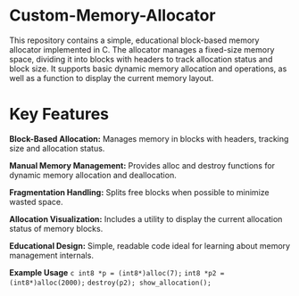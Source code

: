 # Custom-Memory-Allocator
This repository contains a simple, educational block-based memory allocator implemented in C. The allocator manages a fixed-size memory space, dividing it into blocks with headers to track allocation status and block size. It supports basic dynamic memory allocation and operations, as well as a function to display the current memory layout.

# Key Features
**Block-Based Allocation:** Manages memory in blocks with headers, tracking size and allocation status.

**Manual Memory Management:** Provides alloc and destroy functions for dynamic memory allocation and deallocation.

**Fragmentation Handling:** Splits free blocks when possible to minimize wasted space.

**Allocation Visualization:** Includes a utility to display the current allocation status of memory blocks.

**Educational Design:** Simple, readable code ideal for learning about memory management internals.

**Example Usage**
```c int8 *p = (int8*)alloc(7);```
```int8 *p2 = (int8*)alloc(2000);```
```destroy(p2); show_allocation(); ``` 

